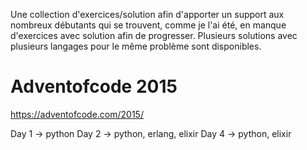 


Une collection d'exercices/solution afin d'apporter un support aux nombreux débutants qui se trouvent, comme je l'ai été, en manque d'exercices avec solution afin de progresser.
Plusieurs solutions avec plusieurs langages pour le même problème sont disponibles.

# Adventofcode 2015 #

https://adventofcode.com/2015/

Day 1 -> python
Day 2 -> python, erlang, elixir
Day 4 -> python, elixir
